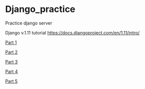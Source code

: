 # Django_practice
Practice django server

Django v.1.11 tutorial 
https://docs.djangoproject.com/en/1.11/intro/

[Part 1](https://docs.djangoproject.com/en/1.11/intro/tutorial01/)

[Part 2](https://docs.djangoproject.com/en/1.11/intro/tutorial02/)

[Part 3](https://docs.djangoproject.com/en/1.11/intro/tutorial03/)

[Part 4](https://docs.djangoproject.com/en/1.11/intro/tutorial04/)

[Part 5](https://docs.djangoproject.com/en/1.11/intro/tutorial05/)

